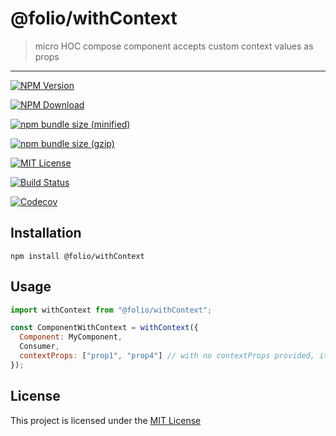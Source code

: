 # @folio/withContext

> micro HOC compose component accepts custom context values as props

<hr />

[![NPM Version](https://img.shields.io/npm/v/@folio/withContext.svg)](https://www.npmjs.com/package/@folio/withContext)
[![NPM Download](https://img.shields.io/npm/dt/@folio/withContext.svg)](https://www.npmjs.com/package/@folio/withContext)
[![npm bundle size (minified)](https://img.shields.io/bundlephobia/min/react.svg)](https://www.npmjs.com/package/@folio/withContext)
[![npm bundle size (gzip)](https://img.shields.io/bundlephobia/minzip/react.svg)](https://www.npmjs.com/package/@folio/withContext)
[![MIT License](https://img.shields.io/github/license/mashape/apistatus.svg)](https://github.com/jalal246/folio/blob/master/LICENSE)
[![Build Status](https://travis-ci.org/jalal246/folio.svg?branch=master)](https://travis-ci.org/jalal246/folio)
[![Codecov](https://img.shields.io/codecov/c/github/jalal246/folio.svg)](https://codecov.io/gh/jalal246/folio)

## Installation

```
npm install @folio/withContext
```

## Usage

```js
import withContext from "@folio/withContext";

const ComponentWithContext = withContext({
  Component: MyComponent,
  Consumer,
  contextProps: ["prop1", "prop4"] // with no contextProps provided, it accepts all context props
});
```

## License

This project is licensed under the [MIT License](https://github.com/jalal246/folio/blob/master/LICENSE)
